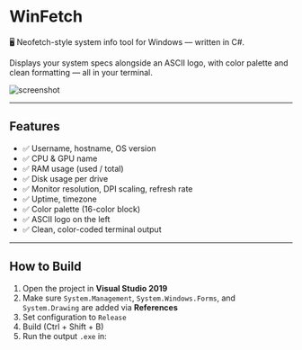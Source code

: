 # WinFetch

🖥️ Neofetch-style system info tool for Windows — written in C#.

Displays your system specs alongside an ASCII logo, with color palette and clean formatting — all in your terminal.

![screenshot](screenshot.png) <!-- Optional: add screenshot if you want -->

---

## Features

- ✅ Username, hostname, OS version
- ✅ CPU & GPU name
- ✅ RAM usage (used / total)
- ✅ Disk usage per drive
- ✅ Monitor resolution, DPI scaling, refresh rate
- ✅ Uptime, timezone
- ✅ Color palette (16-color block)
- ✅ ASCII logo on the left
- ✅ Clean, color-coded terminal output

---

## How to Build

1. Open the project in **Visual Studio 2019**
2. Make sure `System.Management`, `System.Windows.Forms`, and `System.Drawing` are added via **References**
3. Set configuration to `Release`
4. Build (Ctrl + Shift + B)
5. Run the output `.exe` in:
